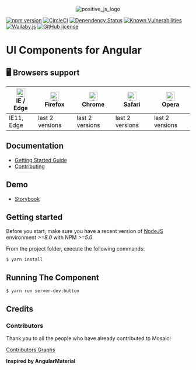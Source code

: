 <p align="center">
    <img src="https://i.ibb.co/fQNPgv6/logo-png-200.png" alt="positive_js_logo" border="0">
</p>

[![npm version](https://badge.fury.io/js/%40ptsecurity%2Fmosaic.svg)](https://badge.fury.io/js/%40ptsecurity%2Fmosaic)
[![CircleCI](https://circleci.com/gh/positive-js/mosaic/tree/master.svg?style=shield)](https://circleci.com/gh/positive-js/mosaic/tree/master)
[![Dependency Status](https://david-dm.org/positive-js/mosaic.svg)](https://david-dm.org/positive-js/mosaic)
[![Known Vulnerabilities](https://snyk.io/test/github/positive-js/mosaic/badge.svg)](https://snyk.io/test/github/positive-js/mosaic)
[![Wallaby.js](https://img.shields.io/badge/wallaby.js-configured-green.svg)](https://wallabyjs.com)
[![GitHub license](https://img.shields.io/badge/license-MIT-blue.svg)](https://github.com/positive-js/mosaic/blob/master/LICENSE)


# UI Components for Angular

## 🖥 Browsers support

| [<img src="https://raw.githubusercontent.com/alrra/browser-logos/master/src/edge/edge_48x48.png" alt="IE / Edge" width="24px" height="24px" />](http://godban.github.io/browsers-support-badges/)</br>IE / Edge | [<img src="https://raw.githubusercontent.com/alrra/browser-logos/master/src/firefox/firefox_48x48.png" alt="Firefox" width="24px" height="24px" />](http://godban.github.io/browsers-support-badges/)</br>Firefox | [<img src="https://raw.githubusercontent.com/alrra/browser-logos/master/src/chrome/chrome_48x48.png" alt="Chrome" width="24px" height="24px" />](http://godban.github.io/browsers-support-badges/)</br>Chrome | [<img src="https://raw.githubusercontent.com/alrra/browser-logos/master/src/safari/safari_48x48.png" alt="Safari" width="24px" height="24px" />](http://godban.github.io/browsers-support-badges/)</br>Safari | [<img src="https://raw.githubusercontent.com/alrra/browser-logos/master/src/opera/opera_48x48.png" alt="Opera" width="24px" height="24px" />](http://godban.github.io/browsers-support-badges/)</br>Opera |
| --------- | --------- | --------- | --------- | --------- |
| IE11, Edge| last 2 versions| last 2 versions| last 2 versions| last 2 versions


## Documentation
* [Getting Started Guide][getting-started]
* [Contributing][contributing]

## Demo
* [Storybook](https://positive-js.github.io/mosaic-storybook/) 

## Getting started

Before you start, make sure you have a recent version of [NodeJS](http://nodejs.org/) environment *>=8.0* with NPM *>=5.0*.

From the project folder, execute the following commands:

```shell
$ yarn install
```

## Running The Component
```shell
$ yarn run server-dev:button
```

## Credits

### Contributors

Thank you to all the people who have already contributed to Mosaic!

<a href="https://github.com/positive-js/mosaic/graphs/contributors">Contributors Graphs</a>




**Inspired by AngularMaterial**

[getting-started]: docs/getting-started.md
[contributing]: docs/guides/00-contributing.md
